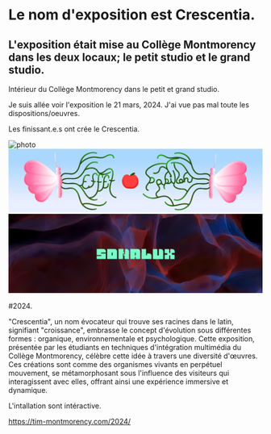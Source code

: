 # Le nom d'exposition est Crescentia.

## L'exposition était mise au Collège Montmorency dans les deux locaux; le petit studio et le grand studio.
Intérieur du Collège Montmorency dans le petit et grand studio.

Je suis allée voir l'exposition le 21 mars, 2024.
J'ai vue pas mal toute les dispositions/oeuvres.
 
Les finissant.e.s ont crée le Crescentia.

![photo](media/crescentia.png)
![photo](media/Effet-papillon.png)
![photo](media/sonalux.png)

#2024.

<p>"Crescentia", un nom évocateur qui trouve ses racines dans le latin, signifiant "croissance", embrasse le concept d'évolution sous différentes formes : organique, environnementale et psychologique. Cette exposition, présentée par les étudiants en techniques d'intégration multimédia du Collège Montmorency, célèbre cette idée à travers une diversité d'œuvres. Ces créations sont comme des organismes vivants en perpétuel mouvement, se métamorphosant sous l'influence des visiteurs qui interagissent avec elles, offrant ainsi une expérience immersive et dynamique. </p>

L'intallation sont intéractive.









https://tim-montmorency.com/2024/
